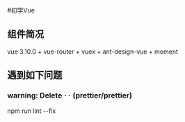 #初学Vue
## 组件简况
vue 3.10.0 + vue-router + vuex + ant-design-vue + moment

## 遇到如下问题
### warning: Delete `··` (prettier/prettier) 
npm run lint --fix
